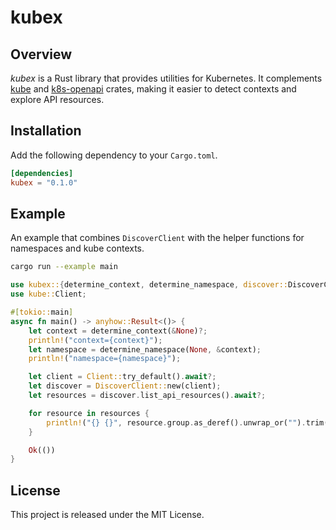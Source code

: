# kubex

## Overview

*kubex* is a Rust library that provides utilities for Kubernetes. It complements 
[kube](https://crates.io/crates/kube) and [k8s-openapi](https://crates.io/crates/k8s-openapi)
crates, making it easier to detect contexts and explore API resources.

## Installation

Add the following dependency to your `Cargo.toml`.

```toml
[dependencies]
kubex = "0.1.0"
```

## Example

An example that combines `DiscoverClient` with the helper functions for namespaces and kube contexts.

```bash
cargo run --example main
```

```rust
use kubex::{determine_context, determine_namespace, discover::DiscoverClient};
use kube::Client;

#[tokio::main]
async fn main() -> anyhow::Result<()> {
    let context = determine_context(&None)?;
    println!("context={context}");
    let namespace = determine_namespace(None, &context);
    println!("namespace={namespace}");

    let client = Client::try_default().await?;
    let discover = DiscoverClient::new(client);
    let resources = discover.list_api_resources().await?;

    for resource in resources {
        println!("{} {}", resource.group.as_deref().unwrap_or("").trim(), resource.name);
    }

    Ok(())
}
```

## License

This project is released under the MIT License.
